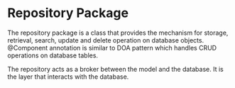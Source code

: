 # Repository Package

The repository package is a class that provides the mechanism for storage, retrieval, 
search, update and delete operation on database objects.
@Component annotation is similar to DOA pattern which handles CRUD operations on database tables.

The repository acts as a broker between the model and the database. It is the layer that interacts with the database.